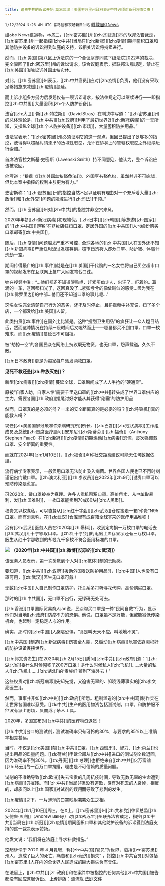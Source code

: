 ```yaml
---
title: 追责中共的诉讼开始 莫忘武汉！美国密苏里州政府表示中共必须对新冠疫情负责！
---
```

`1/12/2024 5:26 AM UTC 喜马拉雅农场新西兰站` [轉載自GNews](https://gnews.org/articles/2211129)

据abc News报道称，本周三，[[zh:密苏里]]州[[zh:杰斐逊]]市的联邦法官裁定，[[zh:密苏里]]州一起指控[[zh:中共]]当局在[[zh:新冠]][[zh:疫情]]期间囤积口罩和其他防护设备的诉讼得到法庭的支持，该相关诉讼将持续进行。

然而，[[zh:美国]]第八区上诉法院的一个合议庭却同意下级法院2022年的裁决，完全驳回了[[zh:密苏里]]州的诉讼请求，该合议庭表示，据联邦法规规定，禁止在[[zh:美国]]法院起诉外国主权实体。

对此，[[zh:密苏里]]州表示，[[zh:中共官员]]应对[[zh:疫情]]负责，他们没有采取足够措施来减缓[[zh:疫情]]蔓延。

而上诉小组多方努力后发现仅有一项诉讼请求，按法律规定可以继续进行——即指控[[zh:中共国]]大量囤积[[zh:个人防护设备]]。

法官[[zh:大卫]]·斯[[zh:特拉斯]]（David Stras）在判决中写道：“[[zh:密苏里]]州的总体理论是，[[zh:中共]][[zh:政府]]利用了最初世界对[[zh:新冠病毒]]的一无所知，又操纵全球[[zh:个人防护设备]][[zh:市场]]，大量囤积防护用品。”

该法官表示：“[[zh:密苏里]]州必须证明它的这一观点，但因已提出了足够多的指控，使得得以超越对请愿书的法域性驳回，允许在诉状上的管辖权驳回之外继续进行索赔。”

首席法官拉文斯基·史密斯（Lavenski Smith）持不同意见，他认为，整个诉讼应该被驳回。

他写道：“根据《[[zh:外国主权豁免法]]》，外国享有豁免权，虽然并非不可逾越，但比本案中指控的权利主张更为有力。”

史密斯称：“[[zh:密苏里]]州的指控当然不足以证明有理由对一个充斥着大量[[zh:政治]]和[[zh:外交]]问题的领域进行[[zh:司法]]干预。”

然而，[[zh:密苏里]]州对[[zh:中共]]的指控并非空穴来风。

2020年年初[[zh:新冠病毒]]初现端倪，[[zh:日本]][[zh:韩国]]等旅游[[zh:国家]]的“[[zh:中共国]]游客”在药妆店狂扫口罩，定居外国的[[zh:中共国]]人也纷纷购买口罩邮寄[[zh:中共国]]。

随后，[[zh:疫情]]问题越发严重不可控，全球各地的[[zh:中共国]]人在国外还不知[[zh:新冠病毒]]严重性时通过发起募捐，超市扫货将大部分口罩、防护服、体温计洗劫一空。

期间传得最广的[[zh:事件]]就是在[[zh:美国]]干代购的一名女性将自己买空超市口罩的视频发布在互联网上被广大网友笔伐口诛。

她在视频中说：“...他们都还不知道限购呢，赶紧买单走人，出汗了，吓着的...满满的一车，这回都扫光了，这回真没了...紧张兮兮的像做贼似的感觉...因为我在[[zh:佛罗里达]]的中部...他们还不知道口罩的事儿呢..."

这名女性完全清楚自己行为的恶劣，还不及时停止，且在视频中补充说，扫了多个店，一个都没给[[zh:美国]]人留。

此类扫货[[zh:事件]]在国外比比皆是。这种“搜刮卫生用品”的疯狂让一众人瞠目结舌，然而这种情况在持续一段时间后又嘎然而止——哪里都买不到口罩，口罩一枚难求，而[[zh:疫情]]蔓延已不可阻挡。

被“劫掠一空”的各国民众在网络上抗议既无物资，也无口罩，怨声载道，久久不散。

[[zh:日本政府]]更是为每家每户派发两枚口罩。

**见死不救还是[[zh:种族灭绝]]？**

新型[[zh:病毒]][[zh:疫情]]蔓延全球，口罩瞬间成了人人争抢的“硬通货”。

原被“自家人助，自家人怜”需要千里送口罩的[[zh:中共]]转头成了世界口罩供应的主力，需要各国[[zh:政府]]摆尾讨好才能从其获得“刚需”的防护用品

然而，口罩真的是必须的吗？一米的安全距离真的是必要的吗？[[zh:呼吸机]]真的能救人吗？

现任[[zh:美国国家过敏和传染病研究所]]所长、[[zh:白宫]][[zh:冠状病毒]]工作组成员及总统[[zh:首席医疗顾问]]安东尼·[[zh:斯蒂芬]]·[[zh:福奇]]（Anthony Stephen Fauci）在[[zh:新冠]][[zh:疫情]]初期煽动[[zh:病毒]]恐慌，屡次强调戴口罩、安全距离的重要性。

而就在2024年[[zh:1月10日]]，[[zh:福奇]]声称社交距离建议可能无任何数据依据。

流行病学专家表示，一般医用口罩无法防止吸入病菌。世界各国人民也已不再时刻谨记出门戴口罩。[[zh:澳大利亚]][[zh:参议员]]在2023年[[zh:9月]]谴责口罩可以预防传染是谎言。

可2020年，戴口罩被奉为真理。许多人乘机囤积口罩、高价倒卖，从中牟取暴利，发[[zh:国难财]]，一枚口罩能卖到70或80块[[zh:人民币]]。

权贵又以权谋私，可以直接从[[zh:红十字会]][[zh:武汉]]仓库搬走一箱“珍贵”N95口罩。而有消息称，在[[zh:武汉]]仓库里有成百箱全球寄来的医疗用品堆积！

另有[[zh:武汉]]医务人员在2020年[[zh:爆料]]，收到定向捐一万枚口罩的电话去[[zh:武汉]]红十字领取口罩。[[zh:红十字会]]的电脑上库存显示还有三万枚口罩，医生从红十字那收到的却是九千多枚不符合医用标准的口罩。

![](ipfs://QmPU35wMN7n24q4Ji9dhUjE9M9ghwQNrVvA6NR5o7aFCdo?.png)
 **（2020年[[zh:中共国]][[zh:微博]]记录的[[zh:武汉]]）**

该医务人员表示，第一次感觉到个人对[[zh:抗体]]制的无助感。

要知道，[[zh:中共]][[zh:政府]]援助外国发送防护用品时，[[zh:中国]]人也没有口罩可用，[[zh:武汉]]医生无口罩可戴！

无数[[zh:中国]]人自己制作口罩防护，托关系多打听寻找代购，高价购买口罩。

那时的[[zh:中共国]]，无口罩不出行，无绿码无处可去。

[[zh:香港]]口罩国际贸易商人jan说，民众购买口罩是一种“民间自救”行为，显示他们对当地[[zh:政府]]防疫不力的恐惧。他说，口罩虽不是万能，但或能减低传染机会，也起到一定稳定人心的作用。

确实，那时的[[zh:中国]]人身陷恐惧，“真是叫天天不应，叫地地不灵”。

[[zh:中共国]]制造[[zh:新冠病毒]]伤害全人类，又煽动[[zh:病毒]]危害依靠囤积好的防护设备裹挟世界。

[[zh:郭文贵先生]]在2020年[[zh:2月15日]]质问[[zh:中共]][[zh:政府]]道：“[[zh:湖北省]]委什么时候囤积了200万口罩！是什么时候私人[[zh:飞机]]……大量的私人[[zh:飞机]]……[[zh:湖北]]的‘贵族们’都到了海外去！”

这些权贵对[[zh:新冠病毒]]先知先觉，又迫害无辜的、知晓浅薄事实的[[zh:李文亮医生]]。

然而，事事并非如[[zh:中共]][[zh:政府]]所愿。粗制滥造的[[zh:中共国]]制作实在让世界各国难以忍受。[[zh:中共]]生产的医用物资包括测试剂，口罩，和防护服不但没有派上用场，反而成了杀人工具。

2020年，多国宣布对[[zh:中共]]的医疗物资退货！

[[zh:中共]]出口的测试剂，测试准确率只有可怜的30%，与要求的85%以上准确率相差甚远。

当时，不仅是[[zh:美国]]禁[[zh:中共]]口罩，[[zh:西班牙]]、智力、[[zh:荷兰]]也提出用品的质量问题。[[zh:荷兰]]申诉全部从[[zh:中共]]进口的测试剂全数退回，因为准确率不到30%。[[zh:丹麦]][[zh:总理]]也拒绝来自[[zh:中共]]亿万富翁[[zh:马云]]的一百万口罩捐赠，理由是不可信赖的质量问题。

试剂的不准确导致[[zh:欧洲]]失去宝贵的几周抗疫时间，导致无数无辜的生命遭到[[zh:病毒]]的摧残。而[[zh:中共]]当局非但没有道歉，没有对死去的人哀悼，相反的，却质问以上[[zh:国家]]对试剂的误用而导致了悲剧的发生。

[[zh:疫情]]之下，一片薄薄的口罩映射芸芸众生之相。

2024年[[zh:1月10日]]周三，在X上，[[zh:密苏里]]州[[zh:共和党]]律师总监[[zh:安德鲁·贝利]]（Andrew Bailey）对[[zh:密苏里]]州联邦法官裁定，指控[[zh:中共]]当局在[[zh:新冠]][[zh:疫情]]期间囤积口罩和其他防护设备的诉讼得到法庭支持的这一裁决表示赞扬。

他发文说：“我们将在法庭上寻求补救措施。”

这起诉讼于 2020 年 4 月提起，称[[zh:中共国]]官员“对世界，包括[[zh:密苏里]]州人，造成了巨大的死亡、痛苦和[[zh:经济]]损失” ，指控[[zh:中共官员]]对包括[[zh:密苏里]]人在内的全世界人民造成的巨大损失负有责任。

在法庭上，[[zh:中共]][[zh:政府]]和在案件中被指控的任何其他[[zh:中共国]]被告都没有回应这起诉讼。
上传排版：漂流瓶
[法庭文件](http://media.ca8.uscourts.gov/opndir/24/01/222495P.pdf)
